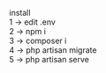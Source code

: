 install </br>
1 -> edit .env </br>
2 -> npm i </br>
3 -> composer i </br>
4 -> php artisan migrate </br>
5 -> php artisan serve </br>
